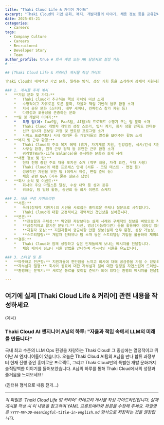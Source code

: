 ```yaml
---
title: "Thaki Cloud Life & 커리어 가이드"
excerpt: "Thaki Cloud의 기업 문화, 복지, 개발자들의 이야기, 채용 정보 등을 공유합니다."
date: 2025-05-21
categories:
  - careers
tags:
  - Company Culture
  - Careers
  - Recruitment
  - Developer Story
  - Team
author_profile: true # 회사 계정 또는 HR 담당자로 설정 가능
# --- 

## [Thaki Cloud Life & 커리어] 게시물 작성 가이드

Thaki Cloud의 매력적인 기업 문화, 일하는 방식, 성장 기회 등을 소개하여 잠재적 지원자들에게 Thaki Cloud에 합류하고 싶은 마음이 들도록 하는 게시물을 작성합니다. 기술 외적인 부분에서의 회사 매력을 어필하는 것이 중요합니다.

### 1. 게시물 주제 예시
*   **기업 문화 및 가치:**
    *   Thaki Cloud가 추구하는 핵심 가치와 미션 소개
    *   수평적이고 자유로운 토론 문화, 자율과 책임 기반의 업무 환경 소개
    *   지식 공유 문화 (스터디, 내부 세미나, 컨퍼런스 참가 지원 등)
    *   다양성과 포용성을 존중하는 문화
*   **팀 및 개발자 이야기:**
    *   특정 팀(예: IaaS팀, PaaS팀, AI팀)의 프로젝트 수행기 또는 팀 문화 소개
    *   Thaki Cloud 개발자 개인의 성장 스토리, 입사 계기, 회사 생활 만족도 인터뷰
    *   신규 입사자 온보딩 과정 및 멘토링 프로그램 소개
    *   사이드 프로젝트나 사내 해커톤 등 개발자들의 열정을 보여주는 활동 소개
*   **복지 및 근무 환경:**
    *   Thaki Cloud의 주요 복지 혜택 (휴가, 자기계발 지원, 건강검진, 식사/간식 지원 등) 상세 소개
    *   사무실 환경, 원격 근무 정책 등 유연한 근무 환경 소개
    *   워라밸(Work-Life Balance)을 중시하는 문화와 실제 사례
*   **채용 정보 및 팁:**
    *   현재 진행 중인 주요 채용 포지션 소개 (직무 내용, 자격 요건, 우대 사항)
    *   Thaki Cloud의 채용 프로세스 안내 (서류 - 코딩 테스트 - 면접 등)
    *   성공적인 지원을 위한 팁 (이력서 작성, 면접 준비 등)
    *   채용 관련 Q&A (자주 묻는 질문과 답변)
*   **회사 소식 및 이벤트:**
    *   회사의 주요 마일스톤 달성, 수상 내역 등 성과 공유
    *   워크샵, 팀 빌딩 활동, 송년회 등 회사 이벤트 스케치

### 2. 내용 구성 가이드라인
*   **서론:**
    *   독자(잠재적 지원자)의 시선을 사로잡는 흥미로운 주제나 질문으로 시작합니다.
    *   Thaki Cloud에 대한 긍정적이고 매력적인 첫인상을 심어줍니다.
*   **본론:**
    *   **진솔함과 구체성:** 막연한 자랑보다는 실제 사례와 구체적인 정보를 바탕으로 작성하여 신뢰감을 줍니다.
    *   **긍정적이고 활기찬 분위기:** 사진, 영상(가능하다면) 등을 활용하여 생동감 있는 회사 분위기를 전달합니다.
    *   **지원자 중심:** 지원자들이 궁금해할 만한 정보(실제 업무 환경, 성장 가능성, 동료들의 모습 등)를 우선적으로 다룹니다.
    *   **스토리텔링:** 개발자 인터뷰나 팀 소개 등은 스토리텔링 기법을 활용하여 재미와 감동을 더할 수 있습니다.
*   **결론:**
    *   Thaki Cloud와 함께 성장하고 싶은 인재들에게 보내는 메시지를 전달합니다.
    *   채용 페이지 링크나 지원 방법을 안내하며 적극적인 지원을 유도합니다.

### 3. 스타일 및 톤
*   **따뜻하고 친근함:** 지원자들이 편안함을 느끼고 회사에 대해 궁금증을 가질 수 있도록 부드러운 톤을 사용합니다.
*   **자부심과 열정:** 회사와 동료에 대한 자부심과 일에 대한 열정을 자연스럽게 드러냅니다.
*   **환영하는 분위기:** 새로운 동료를 맞이할 준비가 되어 있다는 환영의 메시지를 전달합니다.

---
```


## 여기에 실제 [Thaki Cloud Life & 커리어] 관련 내용을 작성하세요

(예시)

### Thaki Cloud AI 엔지니어 A님의 하루: "자율과 책임 속에서 LLM의 미래를 만듭니다"

국내 최고 수준의 LLM Ops 환경을 자랑하는 Thaki Cloud! 그 중심에는 열정적이고 뛰어난 AI 엔지니어들이 있습니다. 오늘은 Thaki Cloud AI팀의 A님을 만나 합류 과정부터 현재 진행 중인 흥미로운 프로젝트, 그리고 Thaki Cloud만의 특별한 개발 문화까지 솔직담백한 이야기를 들어보았습니다. A님의 하루를 통해 Thaki Cloud에서의 성장과 즐거움을 느껴보세요!

(인터뷰 형식으로 내용 전개...)

---

_이 파일은 'Thaki Cloud Life 및 커리어' 카테고리 게시물 작성 가이드라인입니다. 실제 게시물 작성 시 이 내용을 참고하여 YAML 프론트매터와 본문을 수정해 주세요. 파일명은 `YYYY-MM-DD-meaningful-title-in-english.md` 형식으로 저장하는 것을 권장합니다._
